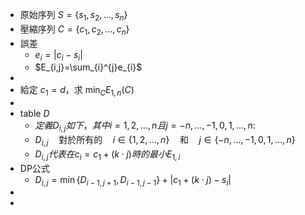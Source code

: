- 原始序列 $S=\left\lbrace s_1,s_2,\ldots,s_{n}\right\rbrace$
- 壓縮序列 $C=\left\lbrace c_1,c_2,\ldots,c_{n}\right\rbrace$
- 誤差
	- $e_{i}=\lvert c_{i}-s_{i}\rvert$
	- $E_{i,j}=\sum_{i}^{j}e_{i}$
-
- 給定 $c_1=d$，求 $\min_{C}E_{1,n}(C)$
-
- $\text{table }D$
	- $定義D_{i,j}如下，其中i=1,2,\ldots,n且j=-n,\ldots,-1,0,1,\ldots,n:$
	- $D_{i,j}\quad\text{對於所有的}\quad i\in\{1,2,\ldots,n\}\quad\text{和}\quad j\in\{-n,\ldots,-1,0,1,\ldots,n\}$
	- $D_{i,j}代表在c_{i}=c_1+\left(k\cdot j\right)時的最小E_{1,i}$
- DP公式
	- $D_{i,j}=\min\left\lbrace D_{i-1,j+1},D_{i-1,j-1}\right\rbrace+\lvert c_1+\left(k\cdot j\right)-s_{i}\rvert$
-
-